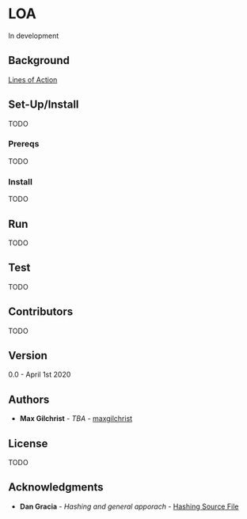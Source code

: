 # LOA
In development
## Background
[Lines of Action](https://en.wikipedia.org/wiki/Lines_of_Action)
## Set-Up/Install
TODO
### Prereqs
TODO
### Install
TODO
## Run
TODO
## Test
TODO
## Contributors 
TODO
## Version 
0.0 - April 1st 2020
## Authors
* **Max Gilchrist** - *TBA* - [maxgilchrist](https://github.com/maxgilchrist)
## License
TODO
## Acknowledgments 
* **Dan Gracia** - *Hashing and general apporach* - [Hashing Source File](http://gamescrafters.berkeley.edu/software/rearranger.scm)
